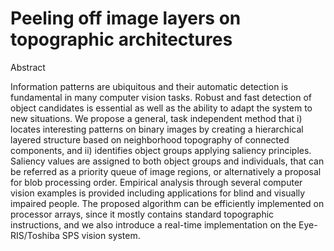 # Peeling off image layers on topographic architectures
Abstract

Information patterns are ubiquitous and their automatic detection is fundamental in many computer vision tasks. Robust and fast detection of object candidates is essential as well as the ability to adapt the system to new situations. We propose a general, task independent method that i) locates interesting patterns on binary images by creating a hierarchical layered structure based on neighborhood topography of connected components, and ii) identifies object groups applying saliency principles. Saliency values are assigned to both object groups and individuals, that can be referred as a priority queue of image regions, or alternatively a proposal for blob processing order. Empirical analysis through several computer vision examples is provided including applications for blind and visually impaired people. The proposed algorithm can be efficiently implemented on processor arrays, since it mostly contains standard topographic instructions, and we also introduce a real-time implementation on the Eye-RIS/Toshiba SPS vision system.
